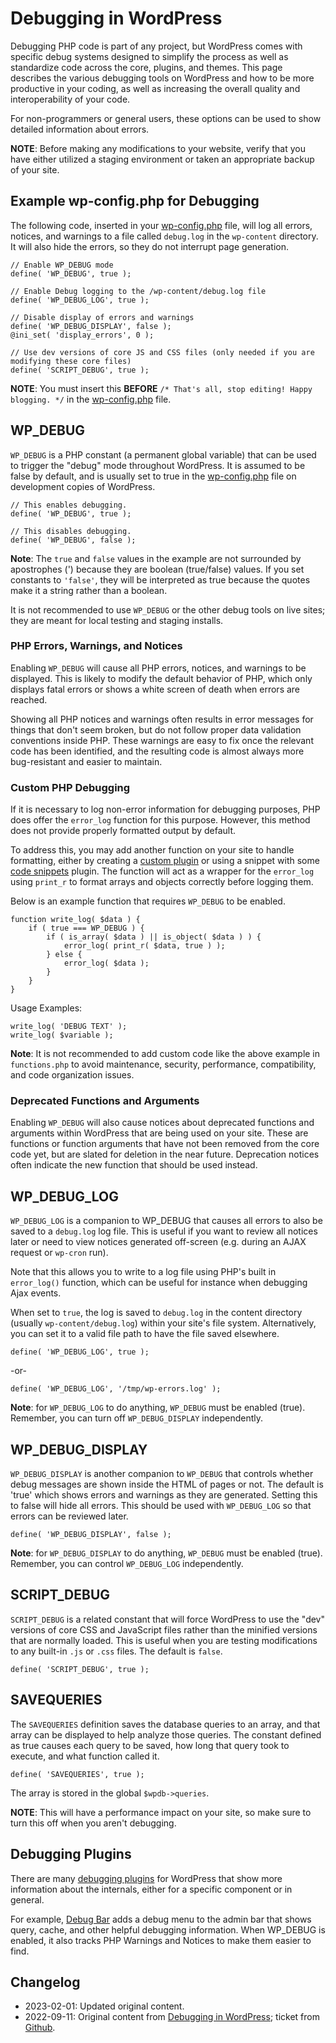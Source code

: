 # Debugging in WordPress

Debugging PHP code is part of any project, but WordPress comes with specific debug systems designed to simplify the process as well as standardize code across the core, plugins, and themes. This page describes the various debugging tools on WordPress and how to be more productive in your coding, as well as increasing the overall quality and interoperability of your code.

For non-programmers or general users, these options can be used to show detailed information about errors.

**NOTE**: Before making any modifications to your website, verify that you have either utilized a staging environment or taken an appropriate backup of your site.

## Example wp-config.php for Debugging

The following code, inserted in your [wp-config.php](https://wordpress.org/documentation/article/editing-wp-config-php/) file, will log all errors, notices, and warnings to a file called `debug.log` in the `wp-content` directory. It will also hide the errors, so they do not interrupt page generation.

```
// Enable WP_DEBUG mode
define( 'WP_DEBUG', true );
```

```
// Enable Debug logging to the /wp-content/debug.log file
define( 'WP_DEBUG_LOG', true );
```

```
// Disable display of errors and warnings
define( 'WP_DEBUG_DISPLAY', false );
@ini_set( 'display_errors', 0 );
```

```
// Use dev versions of core JS and CSS files (only needed if you are modifying these core files)
define( 'SCRIPT_DEBUG', true );
```

**NOTE**: You must insert this **BEFORE** `/* That's all, stop editing! Happy blogging. */` in the [wp-config.php](https://developer.wordpress.org/advanced-administration/wordpress/wp-config/) file.

## WP_DEBUG

`WP_DEBUG` is a PHP constant (a permanent global variable) that can be used to trigger the "debug" mode throughout WordPress. It is assumed to be false by default, and is usually set to true in the [wp-config.php](https://developer.wordpress.org/advanced-administration/wordpress/wp-config/) file on development copies of WordPress.

```
// This enables debugging.
define( 'WP_DEBUG', true );
```

```
// This disables debugging.  
define( 'WP_DEBUG', false );
```

**Note**: The `true` and `false` values in the example are not surrounded by apostrophes (') because they are boolean (true/false) values. If you set constants to `'false'`, they will be interpreted as true because the quotes make it a string rather than a boolean.

It is not recommended to use `WP_DEBUG` or the other debug tools on live sites; they are meant for local testing and staging installs.

### PHP Errors, Warnings, and Notices

Enabling `WP_DEBUG` will cause all PHP errors, notices, and warnings to be displayed. This is likely to modify the default behavior of PHP, which only displays fatal errors or shows a white screen of death when errors are reached.

Showing all PHP notices and warnings often results in error messages for things that don't seem broken, but do not follow proper data validation conventions inside PHP. These warnings are easy to fix once the relevant code has been identified, and the resulting code is almost always more bug-resistant and easier to maintain.

### Custom PHP Debugging

If it is necessary to log non-error information for debugging purposes, PHP does offer the `error_log` function for this purpose. However, this method does not provide properly formatted output by default.

To address this, you may add another function on your site to handle formatting, either by creating a [custom plugin](https://developer.wordpress.org/plugins/plugin-basics/) or using a snippet with some [code snippets](https://wordpress.org/plugins/search/code+snippets/) plugin. The function will act as a wrapper for the `error_log` using `print_r` to format arrays and objects correctly before logging them. 

Below is an example function that requires `WP_DEBUG` to be enabled.

```
function write_log( $data ) {
	if ( true === WP_DEBUG ) {
		if ( is_array( $data ) || is_object( $data ) ) {
			error_log( print_r( $data, true ) );
		} else {
			error_log( $data );
		}
	}
}
```

Usage Examples:

```
write_log( 'DEBUG TEXT' );
write_log( $variable );
```

**Note**: It is not recommended to add custom code like the above example in `functions.php` to avoid maintenance, security, performance, compatibility, and code organization issues.

### Deprecated Functions and Arguments

Enabling `WP_DEBUG` will also cause notices about deprecated functions and arguments within WordPress that are being used on your site. These are functions or function arguments that have not been removed from the core code yet, but are slated for deletion in the near future. Deprecation notices often indicate the new function that should be used instead.

## WP_DEBUG_LOG

`WP_DEBUG_LOG` is a companion to WP_DEBUG that causes all errors to also be saved to a `debug.log` log file. This is useful if you want to review all notices later or need to view notices generated off-screen (e.g. during an AJAX request or `wp-cron` run).

Note that this allows you to write to a log file using PHP's built in `error_log()` function, which can be useful for instance when debugging Ajax events.

When set to `true`, the log is saved to `debug.log` in the content directory (usually `wp-content/debug.log`) within your site's file system. Alternatively, you can set it to a valid file path to have the file saved elsewhere.

```
define( 'WP_DEBUG_LOG', true );
```

-or-

```
define( 'WP_DEBUG_LOG', '/tmp/wp-errors.log' );
```

**Note**: for `WP_DEBUG_LOG` to do anything, `WP_DEBUG` must be enabled (true). Remember, you can turn off `WP_DEBUG_DISPLAY` independently.

## WP_DEBUG_DISPLAY

`WP_DEBUG_DISPLAY` is another companion to `WP_DEBUG` that controls whether debug messages are shown inside the HTML of pages or not. The default is 'true' which shows errors and warnings as they are generated. Setting this to false will hide all errors. This should be used with `WP_DEBUG_LOG` so that errors can be reviewed later.

```
define( 'WP_DEBUG_DISPLAY', false );
```

**Note**: for `WP_DEBUG_DISPLAY` to do anything, `WP_DEBUG` must be enabled (true). Remember, you can control `WP_DEBUG_LOG` independently.

## SCRIPT_DEBUG

`SCRIPT_DEBUG` is a related constant that will force WordPress to use the "dev" versions of core CSS and JavaScript files rather than the minified versions that are normally loaded. This is useful when you are testing modifications to any built-in `.js` or `.css` files. The default is `false`.

```
define( 'SCRIPT_DEBUG', true );
```

## SAVEQUERIES

The `SAVEQUERIES` definition saves the database queries to an array, and that array can be displayed to help analyze those queries. The constant defined as true causes each query to be saved, how long that query took to execute, and what function called it.

```
define( 'SAVEQUERIES', true );
```

The array is stored in the global `$wpdb->queries`.

**NOTE**: This will have a performance impact on your site, so make sure to turn this off when you aren't debugging.

## Debugging Plugins

There are many [debugging plugins](https://wordpress.org/plugins/search/debug/) for WordPress that show more information about the internals, either for a specific component or in general.

For example, [Debug Bar](https://wordpress.org/plugins/debug-bar/) adds a debug menu to the admin bar that shows query, cache, and other helpful debugging information. When WP_DEBUG is enabled, it also tracks PHP Warnings and Notices to make them easier to find.

## Changelog

- 2023-02-01: Updated original content.
- 2022-09-11: Original content from [Debugging in WordPress](https://wordpress.org/documentation/article/debugging-in-wordpress/); ticket from [Github](https://github.com/WordPress/Documentation-Issue-Tracker/issues/349).